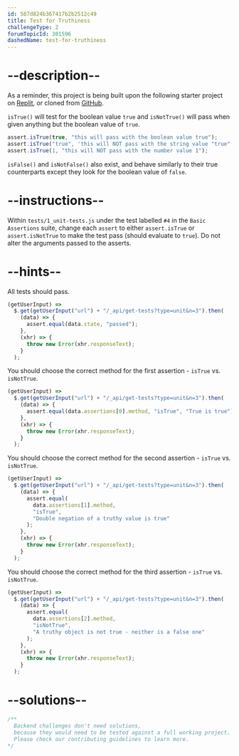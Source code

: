 ```yaml
---
id: 587d824b367417b2b2512c49
title: Test for Truthiness
challengeType: 2
forumTopicId: 301596
dashedName: test-for-truthiness
---
```


# --description--

As a reminder, this project is being built upon the following starter project on [Replit](https://replit.com/github/freeCodeCamp/boilerplate-mochachai), or cloned from [GitHub](https://github.com/freeCodeCamp/boilerplate-mochachai/).

`isTrue()` will test for the boolean value `true` and `isNotTrue()` will pass when given anything but the boolean value of `true`.

```js
assert.isTrue(true, "this will pass with the boolean value true");
assert.isTrue("true", 'this will NOT pass with the string value "true"');
assert.isTrue(1, "this will NOT pass with the number value 1");
```

`isFalse()` and `isNotFalse()` also exist, and behave similarly to their true counterparts except they look for the boolean value of `false`.

# --instructions--

Within `tests/1_unit-tests.js` under the test labelled `#4` in the `Basic Assertions` suite, change each `assert` to either `assert.isTrue` or `assert.isNotTrue` to make the test pass (should evaluate to `true`). Do not alter the arguments passed to the asserts.

# --hints--

All tests should pass.

```js
(getUserInput) =>
  $.get(getUserInput("url") + "/_api/get-tests?type=unit&n=3").then(
    (data) => {
      assert.equal(data.state, "passed");
    },
    (xhr) => {
      throw new Error(xhr.responseText);
    }
  );
```

You should choose the correct method for the first assertion - `isTrue` vs. `isNotTrue`.

```js
(getUserInput) =>
  $.get(getUserInput("url") + "/_api/get-tests?type=unit&n=3").then(
    (data) => {
      assert.equal(data.assertions[0].method, "isTrue", "True is true");
    },
    (xhr) => {
      throw new Error(xhr.responseText);
    }
  );
```

You should choose the correct method for the second assertion - `isTrue` vs. `isNotTrue`.

```js
(getUserInput) =>
  $.get(getUserInput("url") + "/_api/get-tests?type=unit&n=3").then(
    (data) => {
      assert.equal(
        data.assertions[1].method,
        "isTrue",
        "Double negation of a truthy value is true"
      );
    },
    (xhr) => {
      throw new Error(xhr.responseText);
    }
  );
```

You should choose the correct method for the third assertion - `isTrue` vs. `isNotTrue`.

```js
(getUserInput) =>
  $.get(getUserInput("url") + "/_api/get-tests?type=unit&n=3").then(
    (data) => {
      assert.equal(
        data.assertions[2].method,
        "isNotTrue",
        "A truthy object is not true - neither is a false one"
      );
    },
    (xhr) => {
      throw new Error(xhr.responseText);
    }
  );
```

# --solutions--

```js
/**
  Backend challenges don't need solutions, 
  because they would need to be tested against a full working project. 
  Please check our contributing guidelines to learn more.
*/
```
